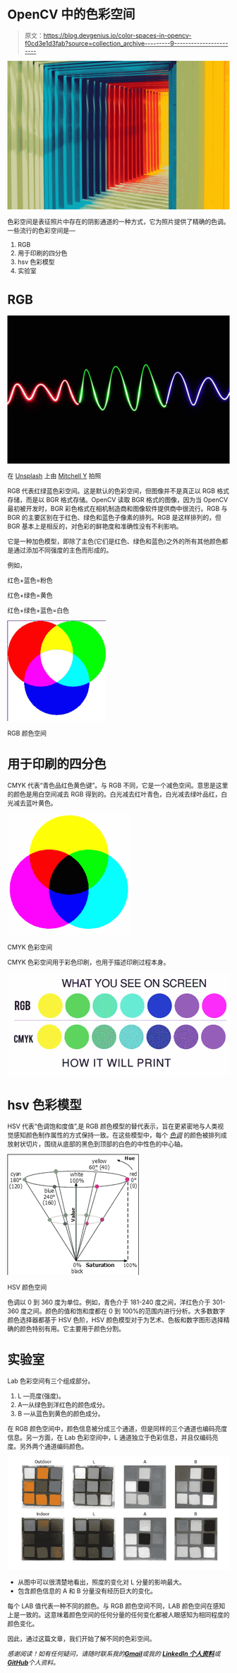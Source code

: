 # OpenCV 中的色彩空间

> 原文：<https://blog.devgenius.io/color-spaces-in-opencv-f0cd3e1d3fab?source=collection_archive---------9----------------------->

![](img/df5f0e0c397ee8911f06c4788ade80c5.png)

色彩空间是表征照片中存在的阴影通道的一种方式，它为照片提供了精确的色调。一些流行的色彩空间是—

1.  RGB
2.  用于印刷的四分色
3.  hsv 色彩模型
4.  实验室

# RGB

![](img/c1a356f572577851a5ef553c1cf22642.png)

在 [Unsplash](https://unsplash.com?utm_source=medium&utm_medium=referral) 上由 [Mitchell Y](https://unsplash.com/@mtchllyng?utm_source=medium&utm_medium=referral) 拍照

RGB 代表红绿蓝色彩空间。这是默认的色彩空间，但图像并不是真正以 RGB 格式存储，而是以 BGR 格式存储。OpenCV 读取 BGR 格式的图像，因为当 OpenCV 最初被开发时，BGR 彩色格式在相机制造商和图像软件提供商中很流行。RGB 与 BGR 的主要区别在于红色、绿色和蓝色子像素的排列。RGB 是这样排列的，但 BGR 基本上是相反的，对色彩的鲜艳度和准确性没有不利影响。

它是一种加色模型，即除了主色(它们是红色、绿色和蓝色)之外的所有其他颜色都是通过添加不同强度的主色而形成的。

例如，

红色+蓝色=粉色

红色+绿色=黄色

红色+绿色+蓝色=白色

![](img/36e6f23a93f1ef70dc156b11126d49eb.png)

RGB 颜色空间

# 用于印刷的四分色

CMYK 代表“青色品红色黄色键”。与 RGB 不同，它是一个减色空间。意思是这里的颜色是用白空间减去 RGB 得到的。白光减去红叶青色，白光减去绿叶品红，白光减去蓝叶黄色。

![](img/d722625b01dbda4b4d2cb1d49fe2c15e.png)

CMYK 色彩空间

CMYK 色彩空间用于彩色印刷，也用于描述印刷过程本身。

![](img/b528f13b718640ba6524a6be2c458f2c.png)

# hsv 色彩模型

HSV 代表“色调饱和度值”,是 RGB 颜色模型的替代表示，旨在更紧密地与人类视觉感知颜色制作属性的方式保持一致。在这些模型中，每个 [*色调*](https://en.wikipedia.org/wiki/Hue) 的颜色被排列成放射状切片，围绕从底部的黑色到顶部的白色的中性色的中心轴。

![](img/1eb03734d02d80d62fa90aab7ded86cb.png)

HSV 颜色空间

色调以 0 到 360 度为单位。例如，青色介于 181-240 度之间，洋红色介于 301-360 度之间。颜色的值和饱和度都在 0 到 100%的范围内进行分析。大多数数字颜色选择器都基于 HSV 色阶，HSV 颜色模型对于为艺术、色板和数字图形选择精确的颜色特别有用。它主要用于颜色分割。

# 实验室

Lab 色彩空间有三个组成部分。

1.  L —亮度(强度)。
2.  A—从绿色到洋红色的颜色成分。
3.  B —从蓝色到黄色的颜色成分。

在 RGB 颜色空间中，颜色信息被分成三个通道，但是同样的三个通道也编码亮度信息。另一方面，在 Lab 色彩空间中，L 通道独立于色彩信息，并且仅编码亮度。另外两个通道编码颜色。

![](img/d021cce9d795719a2793ca5241495f97.png)

*   从图中可以很清楚地看出，照度的变化对 L 分量的影响最大。
*   包含颜色信息的 A 和 B 分量没有经历巨大的变化。

每个 LAB 值代表一种不同的颜色。与 RGB 颜色空间不同，LAB 颜色空间在感知上是一致的。这意味着颜色空间的任何分量的任何变化都被人眼感知为相同程度的颜色变化。

因此，通过这篇文章，我们开始了解不同的色彩空间。

*感谢阅读！如有任何疑问，请随时联系我的*[***Gmail***](http://aditi2507rastogi@gmail.com/)**或我的* [***LinkedIn 个人资料***](https://www.linkedin.com/in/aditi-rastogi-961789191/)**或*[***GitHub***](https://github.com/AditiRastogi250701)*个人资料。***